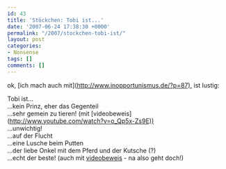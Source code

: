 ```yaml
---
id: 43
title: 'Stöckchen: Tobi ist...'
date: '2007-06-24 17:38:30 +0000'
permalink: "/2007/stockchen-tobi-ist/"
layout: post
categories:
- Nonsense
tags: []
comments: []
---
```

ok, [ich mach auch mit](<http://www.inopportunismus.de/?p=87),> ist lustig:

Tobi ist...  
 ...kein Prinz, eher das Gegenteil  
 ...sehr gemein zu tieren! (mit [videobeweis](<http://www.youtube.com/watch?v=o_Qp5x-Zs9E))>  
 ...unwichtig!  
 ...auf der Flucht  
 ...eine Lusche beim Putten  
 ...der liebe Onkel mit dem Pferd und der Kutsche (?)  
 ...echt der beste! (auch mit [videobeweis](http://www.youtube.com/watch?v=ZxrrEOdTipE) - na also geht doch!)